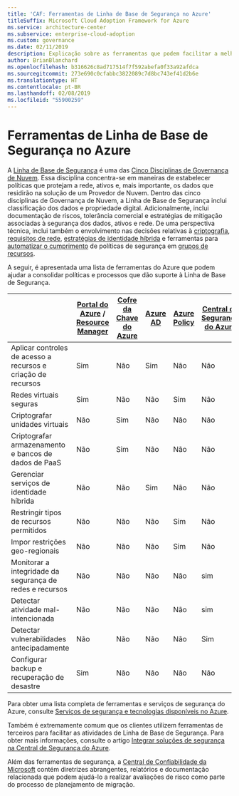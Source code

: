 ```yaml
---
title: 'CAF: Ferramentas de Linha de Base de Segurança no Azure'
titleSuffix: Microsoft Cloud Adoption Framework for Azure
ms.service: architecture-center
ms.subservice: enterprise-cloud-adoption
ms.custom: governance
ms.date: 02/11/2019
description: Explicação sobre as ferramentas que podem facilitar a melhoria da Linha de Base de Segurança no Azure
author: BrianBlanchard
ms.openlocfilehash: b316626c8ad717514f7f592abefa0f33a92afdca
ms.sourcegitcommit: 273e690c0cfabbc3822089c7d8bc743ef41d2b6e
ms.translationtype: HT
ms.contentlocale: pt-BR
ms.lasthandoff: 02/08/2019
ms.locfileid: "55900259"
---
```

# <a name="security-baseline-tools-in-azure"></a>Ferramentas de Linha de Base de Segurança no Azure

A [Linha de Base de Segurança](overview.md) é uma das [Cinco Disciplinas de Governança de Nuvem](../governance-disciplines.md). Essa disciplina concentra-se em maneiras de estabelecer políticas que protejam a rede, ativos e, mais importante, os dados que residirão na solução de um Provedor de Nuvem. Dentro das cinco disciplinas de Governança de Nuvem, a Linha de Base de Segurança inclui classificação dos dados e propriedade digital. Adicionalmente, inclui documentação de riscos, tolerância comercial e estratégias de mitigação associadas à segurança dos dados, ativos e rede. De uma perspectiva técnica, inclui também o envolvimento nas decisões relativas à [criptografia](../../decision-guides/encryption/overview.md), [requisitos de rede](../../decision-guides/software-defined-network/overview.md), [estratégias de identidade híbrida](../../decision-guides/identity/overview.md) e ferramentas para [automatizar o cumprimento](../../decision-guides/policy-enforcement/overview.md) de políticas de segurança em [grupos de recursos](../../decision-guides/resource-consistency/overview.md).

A seguir, é apresentada uma lista de ferramentas do Azure que podem ajudar a consolidar políticas e processos que dão suporte à Linha de Base de Segurança.

|                                                            | [Portal do Azure](https://azure.microsoft.com/features/azure-portal/) / [Resource Manager](/azure/azure-resource-manager/resource-group-overview)  | [Cofre da Chave do Azure](/azure/key-vault)  | [Azure AD](/azure/active-directory/fundamentals/active-directory-whatis) | [Azure Policy](/azure/governance/policy/overview) | [Central de Segurança do Azure](/azure/security-center/security-center-intro) | [Azure Monitor](/azure/azure-monitor/overview) |
|------------------------------------------------------------|---------------------------------|-----------------|----------|--------------|-----------------------|---------------|
| Aplicar controles de acesso a recursos e criação de recursos   | Sim                             | Não               | Sim      | Não           | Não                    | Não             |
| Redes virtuais seguras                                    | Sim                             | Não              | Não        | Sim          | Não                    | Não             |
| Criptografar unidades virtuais                                     | Não                               | Sim             | Não       | Não           | Não                    | Não             |
| Criptografar armazenamento e bancos de dados de PaaS                         | Não                               | Sim             | Não       | Não           | Não                    | Não             |
| Gerenciar serviços de identidade híbrida                            | Não                               | Não               | Sim      | Não           | Não                    | Não             |
| Restringir tipos de recursos permitidos                         | Não                               | Não              | Não        | Sim          | Não                    | Não             |
| Impor restrições geo-regionais                          | Não                               | Não              | Não        | Sim          | Não                    | Não             |
| Monitorar a integridade da segurança de redes e recursos          | Não                               | Não              | Não       | Não            | sim                   | Sim           |
| Detectar atividade mal-intencionada                                  | Não                               | Não              | Não       | Não            | sim                   | Sim           |
| Detectar vulnerabilidades antecipadamente                        | Não                               | Não              | Não       | Não            | Sim                   | Não             |
| Configurar backup e recuperação de desastre                     | Sim                             | Não              | Não       | Não           | Não                    | Não             |

Para obter uma lista completa de ferramentas e serviços de segurança do Azure, consulte [Serviços de segurança e tecnologias disponíveis no Azure](/azure/security/azure-security-services-technologies).

Também é extremamente comum que os clientes utilizem ferramentas de terceiros para facilitar as atividades de Linha de Base de Segurança. Para obter mais informações, consulte o artigo [Integrar soluções de segurança na Central de Segurança do Azure](/azure/security-center/security-center-partner-integration).

Além das ferramentas de segurança, a [Central de Confiabilidade da Microsoft](https://www.microsoft.com/trustcenter/guidance/risk-assessment) contém diretrizes abrangentes, relatórios e documentação relacionada que podem ajudá-lo a realizar avaliações de risco como parte do processo de planejamento de migração.
